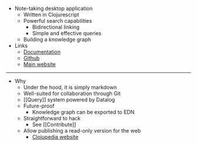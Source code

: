- Note-taking desktop application
	- Written in Clojurescript
	- Powerful search capabilities
		- Bidirectional linking
		- Simple and effective queries
	- Building a knowledge graph
- Links
	- [Documentation](https://docs.logseq.com/#/page/Contents)
	- [Github](https://github.com/logseq/logseq)
	- [Main website](https://logseq.com)
- ---
- Why
	- Under the hood, it is simply markdown
	- Well-suited for collaboration through Git
	- [[Query]] system powered by Datalog
	- Future-proof
		- Knowledge graph can be exported to EDN
	- Straightforward to hack
		- See [[Contribute]]
	- Allow publishing a read-only version for the web
		- [Clojupedia website](https://clojupedia.org)